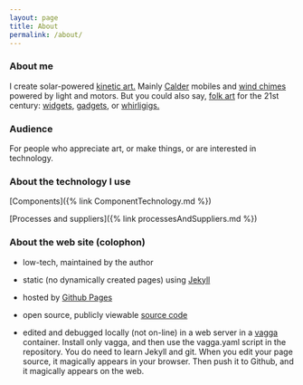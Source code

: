 ```yaml
---
layout: page
title: About
permalink: /about/
---
```


### About me

I create solar-powered [kinetic art.](https://en.wikipedia.org/wiki/Kinetic_art)
Mainly [Calder](https://en.wikipedia.org/wiki/Alexander_Calder) mobiles
and [wind chimes](https://en.wikipedia.org/wiki/Wind_chime)
powered by light and motors.
But you could also say, [folk art](https://en.wikipedia.org/wiki/Folk_art) 
for the 21st century: [widgets](https://en.wikipedia.org/wiki/Widget),
[gadgets](https://en.wikipedia.org/wiki/Gadget),
or [whirligigs.](https://en.wikipedia.org/wiki/Whirligig)

### Audience

For people who appreciate art, or make things, or are interested in technology.

### About the technology I use

[Components]({% link ComponentTechnology.md %})

[Processes and suppliers]({% link processesAndSuppliers.md %})

### About the web site (colophon)

- low-tech, maintained by the author

- static (no dynamically created pages) using [Jekyll](https://jekyllrb.com/)

- hosted by [Github Pages](https://pages.github.com/)

- open source, publicly viewable [source code](https://github.com/bootchk/solabile)

- edited and debugged locally (not on-line) in a web server in a [vagga](https://vagga.readthedocs.io/en/latest/) container.
Install only vagga, and then use the vagga.yaml script in the repository.
You do need to learn Jekyll and git.
When you edit your page source, it magically appears in your browser.
Then push it to Github, and it magically appears on the web.


<!---
A [starving artist](https://en.wikipedia.org/wiki/Starving_artist).
-->
